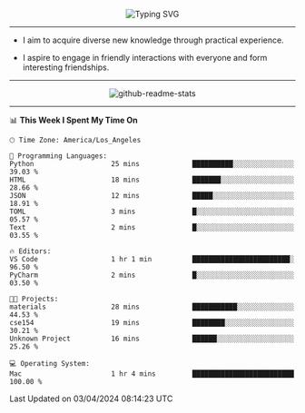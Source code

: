 <p align="center">
  <img src="https://readme-typing-svg.demolab.com?font=Fira+Code&weight=500&size=32&duration=2500&pause=1600&center=true&vCenter=true&random=false&width=1024&height=64&lines=Hi+there+%F0%9F%91%8B;I'm+delighted+you+could+make+it+here+%F0%9F%8E%89;I'm+Harry%2C+a+college+student+still+finding+my+way" alt="Typing SVG" />
</p>


---


- I aim to acquire diverse new knowledge through practical experience.

- I aspire to engage in friendly interactions with everyone and form interesting friendships.


---


<p align="center">
  <img src="https://github-readme-stats.vercel.app/api?username=Harry-Jing&show_icons=true" alt="github-readme-stats"/>
</p>


---

<!--START_SECTION:waka-->
📊 **This Week I Spent My Time On** 

```text
🕑︎ Time Zone: America/Los_Angeles

💬 Programming Languages: 
Python                   25 mins             ██████████░░░░░░░░░░░░░░░   39.03 % 
HTML                     18 mins             ███████░░░░░░░░░░░░░░░░░░   28.66 % 
JSON                     12 mins             █████░░░░░░░░░░░░░░░░░░░░   18.91 % 
TOML                     3 mins              █░░░░░░░░░░░░░░░░░░░░░░░░   05.57 % 
Text                     2 mins              █░░░░░░░░░░░░░░░░░░░░░░░░   03.55 % 

🔥 Editors: 
VS Code                  1 hr 1 min          ████████████████████████░   96.50 % 
PyCharm                  2 mins              █░░░░░░░░░░░░░░░░░░░░░░░░   03.50 % 

🐱‍💻 Projects: 
materials                28 mins             ███████████░░░░░░░░░░░░░░   44.53 % 
cse154                   19 mins             ████████░░░░░░░░░░░░░░░░░   30.21 % 
Unknown Project          16 mins             ██████░░░░░░░░░░░░░░░░░░░   25.26 % 

💻 Operating System: 
Mac                      1 hr 4 mins         █████████████████████████   100.00 % 
```


 Last Updated on 03/04/2024 08:14:23 UTC
<!--END_SECTION:waka-->
